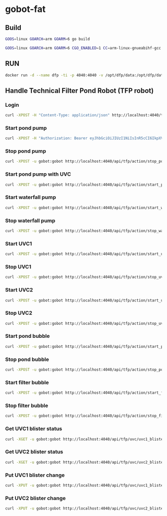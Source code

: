 # gobot-fat

## Build

```bash
GOOS=linux GOARCH=arm GOARM=6 go build

GOOS=linux GOARCH=arm GOARM=6 CGO_ENABLED=1 CC=arm-linux-gnueabihf-gcc go build
```

## RUN

```bash
docker run -d --name dfp -ti -p 4040:4040 -v /opt/dfp/data:/opt/dfp/data -v /opt/dfp/config:/opt/dfp/config disaster37/dfp:latest 
```

## Handle Technical Filter Pond Robot (TFP robot)

### Login
```bash
curl -XPOST -H "Content-Type: application/json" http://localhost:4040/token-auth  -d '{"username": "gobot", "password": "gobot"}'
```

### Start pond pump
```bash
curl -XPOST -H "Authorization: Bearer eyJhbGciOiJIUzI1NiIsInR5cCI6IkpXVCJ9.eyJhZG1pbiI6dHJ1ZSwiZXhwIjoxNTkzOTU3MTk2LCJuYW1lIjoiZ29ib3QifQ.dnblWfYBS3tQ2iokTPmEJpYzCKW8UB-FdXM-KQbMWvI" http://localhost:4040/api/tfps/action/start_pond_pump
```

### Stop pond pump
```bash
curl -XPOST -u gobot:gobot http://localhost:4040/api/tfp/action/stop_pond_pump
```

### Start pond pump with UVC
```bash
curl -XPOST -u gobot:gobot http://localhost:4040/api/tfp/action/start_pond_pump_with_uvc
```

### Start waterfall pump
```bash
curl -XPOST -u gobot:gobot http://localhost:4040/api/tfp/action/start_waterfall_pump
```

### Stop waterfall pump
```bash
curl -XPOST -u gobot:gobot http://localhost:4040/api/tfp/action/stop_waterfall_pump
```

### Start UVC1
```bash
curl -XPOST -u gobot:gobot http://localhost:4040/api/tfp/action/start_uvc1
```

### Stop UVC1
```bash
curl -XPOST -u gobot:gobot http://localhost:4040/api/tfp/action/stop_uvc1
```

### Start UVC2
```bash
curl -XPOST -u gobot:gobot http://localhost:4040/api/tfp/action/start_uvc2
```

### Stop UVC2
```bash
curl -XPOST -u gobot:gobot http://localhost:4040/api/tfp/action/stop_uvc2
```

### Start pond bubble
```bash
curl -XPOST -u gobot:gobot http://localhost:4040/api/tfp/action/start_pond_bubble
```

### Stop pond bubble
```bash
curl -XPOST -u gobot:gobot http://localhost:4040/api/tfp/action/stop_pond_bubble
```

### Start filter bubble
```bash
curl -XPOST -u gobot:gobot http://localhost:4040/api/tfp/action/start_filter_bubble
```

### Stop filter bubble
```bash
curl -XPOST -u gobot:gobot http://localhost:4040/api/tfp/action/stop_filter_bubble
```

### Get UVC1 blister status
```bash
curl -XGET -u gobot:gobot http://localhost:4040/api/tfp/uvc/uvc1_blister_status
```

### Get UVC2 blister status
```bash
curl -XGET -u gobot:gobot http://localhost:4040/api/tfp/uvc/uvc2_blister_status
```

### Put UVC1 blister change
```bash
curl -XPUT -u gobot:gobot http://localhost:4040/api/tfp/uvc/uvc1_blister_new
```

### Put UVC2 blister change
```bash
curl -XPUT -u gobot:gobot http://localhost:4040/api/tfp/uvc/uvc2_blister_new
```

